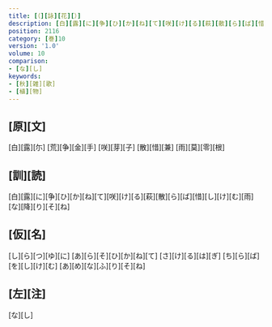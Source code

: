 ```yaml
---
title: [（][詠][花][）]
description: [白][露][に][争][ひ][か][ね][て][咲][け][る][萩][散][ら][ば][惜][し][け][む][雨][な][降][り][そ][ね]
position: 2116
category: [巻]10
version: '1.0'
volume: 10
comparison:
- [な][し]
keywords:
- [秋][雑][歌]
- [植][物]
---
```


## [原][文]

[白][露][尓] [荒][争][金][手] [咲][芽][子] [散][惜][兼] [雨][莫][零][根]

## [訓][読]

[白][露][に][争][ひ][か][ね][て][咲][け][る][萩][散][ら][ば][惜][し][け][む][雨][な][降][り][そ][ね]

## [仮][名]

[し][ら][つ][ゆ][に] [あ][ら][そ][ひ][か][ね][て] [さ][け][る][は][ぎ] [ち][ら][ば][を][し][け][む] [あ][め][な][ふ][り][そ][ね]

## [左][注]

[な][し]
